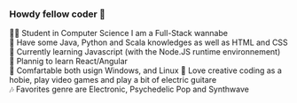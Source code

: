 ### Howdy fellow coder 🤠

👨‍🎓 Student in Computer Science I am a Full-Stack wannabe  
💾 Have some Java, Python and Scala knowledges as well as HTML and CSS  
🧠 Currently learning Javascript (with the Node.JS runtime environnement)  
🔎 Plannig to learn React/Angular  
🐧 Comfartable both usign Windows, and Linux
🎸 Love creative coding as a hobie, play video games and play a bit of electric guitare  
🎶 Favorites genre are Electronic, Psychedelic Pop and Synthwave  
